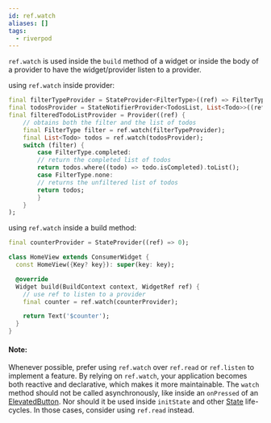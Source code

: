 ```yaml
---
id: ref.watch
aliases: []
tags:
  - riverpod
---
```


`ref.watch` is used inside the `build` method of a widget or inside the body of a provider to have the widget/provider listen to a provider.

using `ref.watch` inside provider:

```dart
final filterTypeProvider = StateProvider<FilterType>((ref) => FilterType.none);
final todosProvider = StateNotifierProvider<TodosList, List<Todo>>((ref) => TodoList());
final filteredTodoListProvider = Provider((ref) {
	// obtains both the filter and the list of todos
	final FilterType filter = ref.watch(filterTypeProvider);
	final List<Todo> todos = ref.watch(todosProvider);
	switch (filter) {
		case FilterType.completed:
		// return the completed list of todos
		return todos.where((todo) => todo.isCompleted).toList();
		case FilterType.none:
		// returns the unfiltered list of todos
		return todos;
		}
	}
);
```

using `ref.watch` inside a build method:

```dart
final counterProvider = StateProvider((ref) => 0);

class HomeView extends ConsumerWidget {
  const HomeView({Key? key}): super(key: key);

  @override
  Widget build(BuildContext context, WidgetRef ref) {
    // use ref to listen to a provider
    final counter = ref.watch(counterProvider);

    return Text('$counter');
  }
}
```

#### Note:

Whenever possible, prefer using `ref.watch` over `ref.read` or `ref.listen` to implement a feature. By relying on `ref.watch`, your application becomes both reactive and declarative, which makes it more maintainable.
The `watch` method should not be called asynchronously, like inside an `onPressed` of an [ElevatedButton](https://api.flutter.dev/flutter/material/ElevatedButton-class.html). Nor should it be used inside `initState` and other [State](https://api.flutter.dev/flutter/widgets/State-class.html) life-cycles. In those cases, consider using `ref.read` instead.
